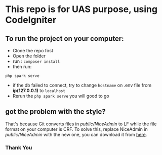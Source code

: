 # This repo is for UAS purpose, using CodeIgniter

## To run the project on your computer:

- Clone the repo first
- Open the folder
- run : `composer install`
- then run:

```
php spark serve
```

- if the db failed to connect, try to change `hostname` on .env file from **ip(127.0.0.1)** to `localhost`
- Rerun the `php spark serve` you will good to go

## got the problem with the style?

That's because Git converts files in _public/NiceAdmin_ to LF while the file format on your computer is CRF. To solve this, replace NiceAdmin in _public/NiceAdmin_ with the new one, you can download it from [here](https://psi.dinus.ac.id/april/assets/NiceAdmin.zip).

### Thank You
